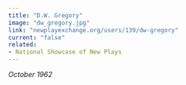```yaml
---
title: "D.W. Gregory"
image: "dw_gregory.jpg"
link: "newplayexchange.org/users/139/dw-gregory"
current: "false"
related:
- National Showcase of New Plays
---
```


*October 1962*
